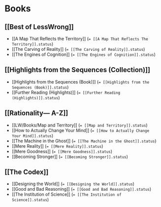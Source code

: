 # Books

## [[Best of LessWrong]]

- [[A Map That Reflects the Territory]] (`= [[A Map That Reflects The Territory]].status`)
- [[The Carving of Reality]] (`= [[The Carving of Reality]].status`)
- [[The Engines of Cognition]] (`= [[The Engines of Cognition]].status`)

## [[Highlights from the Sequences (Collection)]]

- [[Highlights from the Sequences (Book)]] (`= [[Highlights from the Sequences (Book)]].status`)
- [[Further Reading (Highlights)]] (`= [[Further Reading (Highlights)]].status`)

## [[Rationality— A-Z]]

- [[LW/Books/Map and Territory]] (`= [[Map and Territory]].status`)
- [[How to Actually Change Your Mind]] (`= [[How to Actually Change Your Mind]].status`)
- [[The Machine in the Ghost]] (`= [[The Machine in the Ghost]].status`)
- [[Mere Reality]] (`= [[Mere Reality]].status`)
- [[Mere Goodness]] (`= [[Mere Goodness]].status`)
- [[Becoming Stronger]] (`= [[Becoming Stronger]].status`)

## [[The Codex]]

- [[Designing the World]] (`= [[Designing the World]].status`)
- [[Good and Bad Reasoning]] (`= [[Good and Bad Reasoning]].status`)
- [[The Institution of Science]] (`= [[The Institution of Science]].status`)
